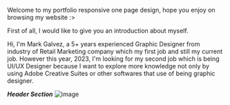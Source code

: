 
Welcome to my portfolio responsive one page design, hope you enjoy on browsing my website :>

First of all, I would like to give you an introduction about myself.

Hi, I'm Mark Galvez, a 5+ years experienced Graphic Designer from industry of Retail Marketing company which my first job and still my current job. However this year, 2023, I'm looking for my second job which is being UI/UX Designer because I want to explore more knowledge not only by using Adobe Creative Suites or other softwares that use of being graphic designer.
 
**_Header Section_**
![image](https://github.com/markgalvez25/portfolio/assets/130833058/4e7192e1-dbc4-4887-8c26-331f0ddeab25)
